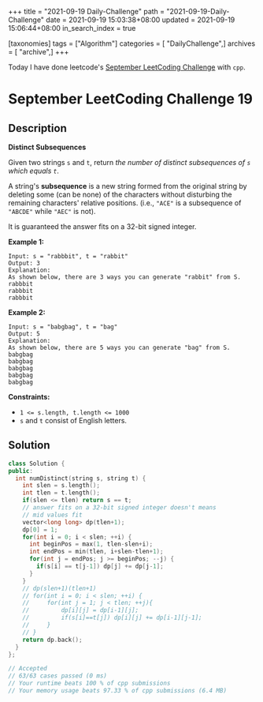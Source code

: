 +++
title = "2021-09-19 Daily-Challenge"
path = "2021-09-19-Daily-Challenge"
date = 2021-09-19 15:03:38+08:00
updated = 2021-09-19 15:06:44+08:00
in_search_index = true

[taxonomies]
tags = ["Algorithm"]
categories = [ "DailyChallenge",]
archives = [ "archive",]
+++

Today I have done leetcode's [September LeetCoding Challenge](https://leetcode.com/explore/challenge/card/september-leetcoding-challenge-2021/638/week-3-september-15th-september-21st/3979/) with `cpp`.

<!-- more -->

# September LeetCoding Challenge 19

## Description

**Distinct Subsequences**

Given two strings `s` and `t`, return *the number of distinct subsequences of `s` which equals `t`*.

A string's **subsequence** is a new string formed from the original string by deleting some (can be none) of the characters without disturbing the remaining characters' relative positions. (i.e., `"ACE"` is a subsequence of `"ABCDE"` while `"AEC"` is not).

It is guaranteed the answer fits on a 32-bit signed integer.

 

**Example 1:**

```
Input: s = "rabbbit", t = "rabbit"
Output: 3
Explanation:
As shown below, there are 3 ways you can generate "rabbit" from S.
rabbbit
rabbbit
rabbbit
```

**Example 2:**

```
Input: s = "babgbag", t = "bag"
Output: 5
Explanation:
As shown below, there are 5 ways you can generate "bag" from S.
babgbag
babgbag
babgbag
babgbag
babgbag
```

 

**Constraints:**

- `1 <= s.length, t.length <= 1000`
- `s` and `t` consist of English letters.

## Solution

``` cpp
class Solution {
public:
  int numDistinct(string s, string t) {
    int slen = s.length();
    int tlen = t.length();
    if(slen <= tlen) return s == t;
    // answer fits on a 32-bit signed integer doesn't means
    // mid values fit
    vector<long long> dp(tlen+1);
    dp[0] = 1;
    for(int i = 0; i < slen; ++i) {
      int beginPos = max(1, tlen-slen+i);
      int endPos = min(tlen, i+slen-tlen+1);
      for(int j = endPos; j >= beginPos; --j) {
        if(s[i] == t[j-1]) dp[j] += dp[j-1];
      }
    }
    // dp(slen+1)(tlen+1)
    // for(int i = 0; i < slen; ++i) {
    //     for(int j = 1; j < tlen; ++j){
    //         dp[i][j] = dp[i-1][j];
    //         if(s[i]==t[j]) dp[i][j] += dp[i-1][j-1];
    //     }
    // }
    return dp.back();
  }
};

// Accepted
// 63/63 cases passed (0 ms)
// Your runtime beats 100 % of cpp submissions
// Your memory usage beats 97.33 % of cpp submissions (6.4 MB)
```
